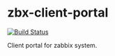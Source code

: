 # zbx-client-portal

[![Build Status](https://travis-ci.org/LiveStalker/zbx-client-portal.svg?branch=master)](https://travis-ci.org/LiveStalker/zbx-client-portal)

Client portal for zabbix system.
